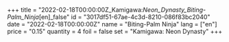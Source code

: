 +++
title = "2022-02-18T00:00:00Z_Kamigawa:_Neon_Dynasty_Biting-Palm_Ninja_[en]_false"
id = "3017df51-67ae-4c3d-8210-086f83bc2040"
date = "2022-02-18T00:00:00Z"
name = "Biting-Palm Ninja"
lang = ["en"]
price = "0.15"
quantity = 4
foil = false
set = "Kamigawa: Neon Dynasty"
+++
